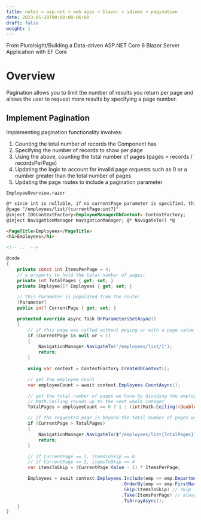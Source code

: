 ```yaml
---
title: notes > asp.net > web apps > blazor > idioms > pagination
date: 2023-05-20T00:00:00-06:00
draft: false
weight: 1
---
```


From Pluralsight/Building a Data-driven ASP.NET Core 6 Blazor Server Application with EF Core

# Overview
Pagination allows you to limit the number of results you return per page and allows the user to request more results by specifying a page number.

## Implement Pagination
Implementing pagination functionality involves:
1. Counting the total number of records the Component has
2. Specifying the number of records to show per page
3. Using the above, counting the total number of pages (pages = records / recordsPerPage)
4. Updating the logic to account for invalid page requests such as 0 or a number greater than the total number of pages
5. Updating the page routes to include a pagination parameter  

`EmployeeOverview.razor`
```html
@* since int is nullable, if no currentPage parameter is specified, this directive will still route to this EmployeeOverview Component: *@
@page "/employees/list/{currentPage:int?}"
@inject IDbContextFactory<EmployeeManagerDbContext> ContextFactory;
@inject NavigationManager NavigationManager; @* NavigateTo() *@

<PageTitle>Employees</PageTitle>
<h1>Employees</h1>

<!-- ... -->
```
```cs
@code
{
    private const int ItemsPerPage = 4;
    // a property to hold the total number of pages:
    private int TotalPages { get; set; }
    private Employee[]? Employees { get; set; }

    // this Parameter is populated from the route:
    [Parameter]
    public int? CurrentPage { get; set; }

    protected override async Task OnParametersSetAsync()
    {
        // if this page was called without paging or with a page value that is <= 0, navigate to /employees/list/1:
        if (CurrentPage is null or < 1)
        {
            NavigationManager.NavigateTo("/employees/list/1");
            return;
        }

        using var context = ContextFactory.CreateDbContext();

        // get the employee count
        var employeeCount = await context.Employees.CountAsync();

        // get the total number of pages we have by dividing the employee count with items per page:
        // Math.Ceiling rounds up to the next whole integer
        TotalPages = employeeCount == 0 ? 1 : (int)Math.Ceiling((double)employeeCount / ItemsPerPage);

        // if the requested page is beyond the total number of pages we have, navigate to the last page that we have:
        if (CurrentPage > TotalPages)
        {
            NavigationManager.NavigateTo($"/employees/list{TotalPages}");
            return;
        }

        // if CurrentPage == 1, itemsToSkip == 0
        // if CurrentPage == 2, itemsToSkip == 4
        var itemsToSkip = (CurrentPage.Value - 1) * ItemsPerPage;

        Employees = await context.Employees.Include(emp => emp.Department)
                                           .OrderBy(emp => emp.FirstName)
                                           .Skip(itemsToSkip) // skip items based on the CurrentPage parameter
                                           .Take(ItemsPerPage) // always take n items
                                           .ToArrayAsync();
    }
}
```
